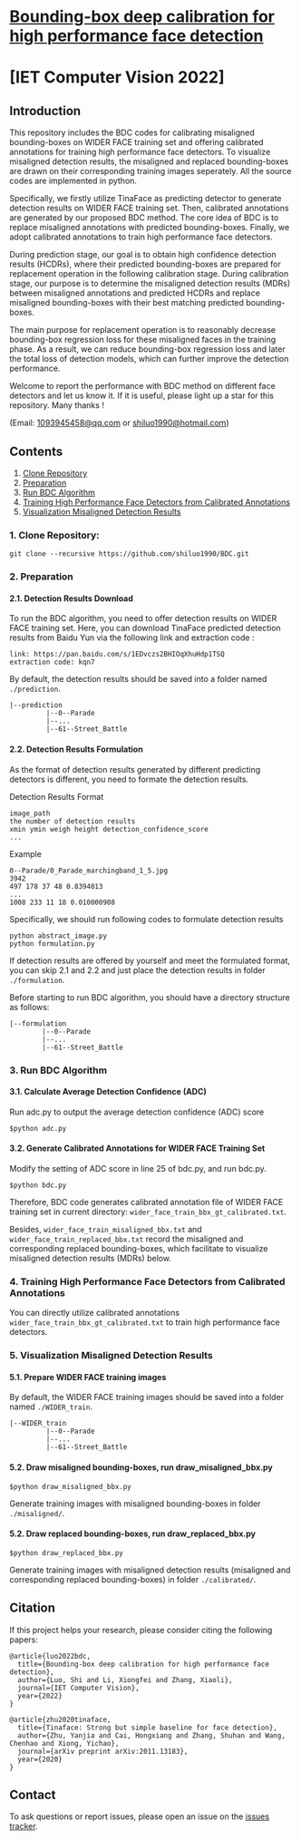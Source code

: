# [Bounding-box deep calibration for high performance face detection](https://ietresearch.onlinelibrary.wiley.com/doi/10.1049/cvi2.12122)
# [IET Computer Vision 2022]
## Introduction
This repository includes the BDC codes for calibrating misaligned bounding-boxes on WIDER FACE training set and offering calibrated annotations for training high performance face detectors. To visualize misaligned detection results, the misaligned and replaced bounding-boxes are drawn on their corresponding training images seperately. All the source codes are implemented in python.

Specifically, we firstly utilize TinaFace as predicting detector to generate detection results on WIDER FACE training set. Then, calibrated annotations are generated by our proposed BDC method. The core idea of BDC is to replace misaligned annotations with predicted bounding-boxes. Finally, we adopt calibrated annotations to train high performance face detectors.

During prediction stage, our goal is to obtain high confidence detection results (HCDRs), where their predicted bounding-boxes are prepared for replacement operation in the following calibration stage. During calibration stage, our purpose is to determine the misaligned detection results (MDRs) between misaligned annotations and predicted HCDRs and replace misaligned bounding-boxes with their best matching predicted bounding-boxes.

The main purpose for replacement operation is to reasonably decrease bounding-box regression loss for these misaligned faces in the training phase. As a result, we can reduce bounding-box regression loss and later the total loss of detection models, which can further improve the detection performance.

Welcome to report the performance with BDC method on different face detectors and let us know it. If it is useful, please light up a star for this repository. Many thanks !

(Email: 1093945458@qq.com or shiluo1990@hotmail.com)

## Contents
1. [Clone Repository](#clone)
2. [Preparation](#preparation)
3. [Run BDC Algorithm](#BDC)
4. [Training High Performance Face Detectors from Calibrated Annotations](#Training)
5. [Visualization Misaligned Detection Results](#Visualization)

<a name="clone"> </a>
### 1. Clone Repository:
```
git clone --recursive https://github.com/shiluo1990/BDC.git
```
<a name="preparation"> </a>
### 2. Preparation
#### 2.1. Detection Results Download
To run the BDC algorithm, you need to offer detection results on WIDER FACE training set. Here, you can download TinaFace predicted detection results from Baidu Yun via the following link and extraction code :
```
link: https://pan.baidu.com/s/1EDvczs2BHIOqXhuHdp1TSQ
extraction code: kqn7
```
By default, the detection results should be saved into a folder named ```./prediction```.
```
|--prediction
         |--0--Parade
         |--...
         |--61--Street_Battle
```
#### 2.2. Detection Results Formulation

As the format of detection results generated by different predicting detectors is different, you need to formate the detection results.

Detection Results Format
 ```
image_path
the number of detection results
xmin ymin weigh height detection_confidence_score
...
```
Example
 ```
0--Parade/0_Parade_marchingband_1_5.jpg
3942
497 178 37 48 0.8394013
...
1008 233 11 18 0.010000908
```
Specifically, we should run following codes to formulate detection results
```
python abstract_image.py
python formulation.py
```
If detection results are offered by yourself and meet the formulated format, you can skip 2.1 and 2.2 and just place the detection results in folder ```./formulation```.

Before starting to run BDC algorithm, you should have a directory structure as follows:
 ```
|--formulation
         |--0--Parade
         |--...
         |--61--Street_Battle
```
<a name="BDC"> </a>
### 3. Run BDC Algorithm
#### 3.1. Calculate Average Detection Confidence (ADC)
Run adc.py to output the average detection confidence (ADC) score
```
$python adc.py
```
#### 3.2. Generate Calibrated Annotations for WIDER FACE Training Set
Modify the setting of ADC score in line 25 of bdc.py, and run bdc.py.
```
$python bdc.py
```
Therefore, BDC code generates calibrated annotation file of WIDER FACE training set in current directory: ```wider_face_train_bbx_gt_calibrated.txt```.

Besides, ```wider_face_train_misaligned_bbx.txt``` and ```wider_face_train_replaced_bbx.txt``` record the misaligned and corresponding replaced bounding-boxes, which facilitate to visualize misaligned detection results (MDRs) below.
<a name="Training"> </a>
### 4. Training High Performance Face Detectors from Calibrated Annotations
You can directly utilize calibrated annotations ```wider_face_train_bbx_gt_calibrated.txt``` to train high performance face detectors.
<a name="Visualization"> </a>
### 5. Visualization Misaligned Detection Results
#### 5.1. Prepare WIDER FACE training images
By default, the WIDER FACE training images should be saved into a folder named ```./WIDER_train```.
```
|--WIDER_train
         |--0--Parade
         |--...
         |--61--Street_Battle
```
#### 5.2. Draw misaligned bounding-boxes, run draw_misaligned_bbx.py
```
$python draw_misaligned_bbx.py
```
Generate training images with misaligned bounding-boxes in folder ```./misaligned/```.
#### 5.2. Draw replaced bounding-boxes, run draw_replaced_bbx.py
```
$python draw_replaced_bbx.py
```
Generate training images with misaligned detection results (misaligned and corresponding replaced bounding-boxes) in folder ```./calibrated/```.

## Citation
If this project helps your research, please consider citing the following papers:
```
@article{luo2022bdc,
  title={Bounding-box deep calibration for high performance face detection},
  author={Luo, Shi and Li, Xiongfei and Zhang, Xiaoli},
  journal={IET Computer Vision},
  year={2022}
}

@article{zhu2020tinaface,
  title={Tinaface: Strong but simple baseline for face detection},
  author={Zhu, Yanjia and Cai, Hongxiang and Zhang, Shuhan and Wang, Chenhao and Xiong, Yichao},
  journal={arXiv preprint arXiv:2011.13183},
  year={2020}
}
```

## Contact
To ask questions or report issues, please open an issue on the [issues tracker](https://github.com/shiluo1990/BDC/issues).
